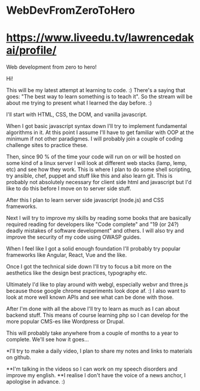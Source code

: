 # WebDevFromZeroToHero
# https://www.liveedu.tv/lawrencedakai/profile/

Web development from zero to hero!

Hi!

This will be my latest attempt at learning to code. :)
There's a saying that goes: "The best way to learn something is to teach it".
So the stream will be about me trying to present what I learned the day before. :)

I'll start with HTML, CSS, the DOM, and vanilla javascript.

When I got basic javascript syntax down I'll try to implement fundamental algorithms in it.
At this point I assume I'll have to get familiar with OOP at the minimum if not other paradigmes.
I will probably join a couple of coding challenge sites to practice these.

Then, since 90 % of the time your code will run on or will be hosted on some kind of a linux server I will look at different web stacks (lamp, lemp, etc) and see how they work.
This is where I plan to do some shell scripting, try ansible, chef, puppet and stuff like this and also learn git.
This is probably not absolutely necessary for client side html and javascript but I'd like to do this before I move on to server side stuff.

After this I plan to learn server side javascript (node.js) and CSS frameworks.

Next I will try to improve my skills by reading some books that are basically required reading for developers like "Code complete" and "19 (or 24?) deadly mistakes of software development" and others.
I will also try and improve the security of my code using OWASP guides.

When I feel like I got a solid enough foundation I'll probably try popular frameworks like Angular, React, Vue and the like.

Once I got the technical side down I'll try to focus a bit more on the aesthetics like the design best practices, typography etc.

Ultimately I'd like to play around with webgl, especially webvr and three.js because those google chrome experiments look dope af. :)
I also want to look at more well known APIs and see what can be done with those.

After I'm done with all the above I'll try to learn as much as I can about backend stuff.
This means of course learning php so I can develop for the more popular CMS-es like Wordpress or Drupal.

This will probably take anywhere from a couple of months to a year to complete. We'll see how it goes...

*I'll try to make a daily video, I plan to share my notes and links to materials on github.

**I'm talking in the videos so I can work on my speech disorders and improve my english.
**I realise I don't have the voice of a news anchor, I apologise in advance. :)
